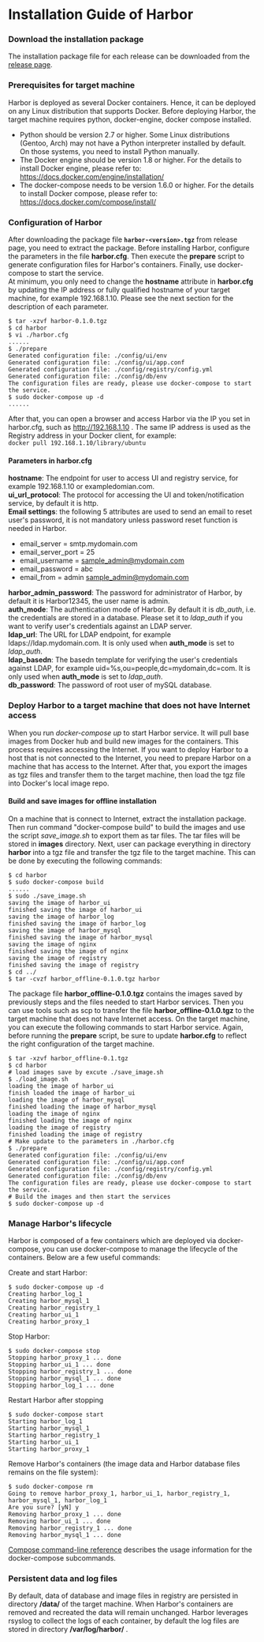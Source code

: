 # Installation Guide of Harbor
### Download the installation package
The installation package file for each release can be downloaded from the [release page](https://github.com/vmware/harbor/releases).
### Prerequisites for target machine
Harbor is deployed as several Docker containers.  Hence, it can be deployed on any Linux distribution that supports Docker. 
Before deploying Harbor, the target machine requires python, docker-engine, docker compose installed.  
* Python should be version 2.7 or higher.  Some Linux distributions (Gentoo, Arch) may not have a Python interpreter installed by default. On those systems, you need to install Python manually.  
* The Docker engine should be version 1.8 or higher.  For the details to install Docker engine, please refer to: https://docs.docker.com/engine/installation/
* The docker-compose needs to be version 1.6.0 or higher.  For the details to install Docker compose, please refer to: https://docs.docker.com/compose/install/

### Configuration of Harbor 
After downloading the package file **```harbor-<version>.tgz```** from release page, you need to extract the package. Before installing Harbor, configure the parameters in the file **harbor.cfg**. Then execute the **prepare** script to generate configuration files for Harbor's containers. Finally, use docker-compose to start the service.  
At minimum, you only need to change the **hostname** attribute in **harbor.cfg** by updating the IP  address or fully qualified hostname of your target machine, for example 192.168.1.10.  Please see the next section for the description of each parameter.
```
$ tar -xzvf harbor-0.1.0.tgz
$ cd harbor
$ vi ./harbor.cfg
......
$ ./prepare
Generated configuration file: ./config/ui/env
Generated configuration file: ./config/ui/app.conf
Generated configuration file: ./config/registry/config.yml
Generated configuration file: ./config/db/env
The configuration files are ready, please use docker-compose to start the service.
$ sudo docker-compose up -d
......
```
After that, you can open a browser and access Harbor via the IP you set in harbor.cfg, such as http://192.168.1.10 . The same IP address is used as the Registry address in your Docker client, for example:  
```docker pull 192.168.1.10/library/ubuntu```

#### Parameters in harbor.cfg
**hostname**: The endpoint for user to access UI and registry service, for example 192.168.1.10 or exampledomian.com.  
**ui_url_protocol**: The protocol for accessing the UI and token/notification service, by default it is http.  
**Email settings**: the following 5 attributes are used to send an email to reset user's password,  it is not mandatory unless password reset function is needed in Harbor.  
* email_server = smtp.mydomain.com 
* email_server_port = 25
* email_username = sample_admin@mydomain.com
* email_password = abc
* email_from = admin <sample_admin@mydomain.com>  

**harbor_admin_password**: The password for administrator of Harbor, by default it is Harbor12345, the user name is admin.  
**auth_mode**: The authentication mode of Harbor. By default it is *db_auth*, i.e. the credentials are stored in a database. Please set it to *ldap_auth* if you want to verify user's credentials against an LDAP server.  
**ldap_url**: The URL for LDAP endpoint, for example ldaps://ldap.mydomain.com. It is only used when **auth_mode** is set to *ldap_auth*.    
**ldap_basedn**: The basedn template for verifying the user's credentials against LDAP, for example uid=%s,ou=people,dc=mydomain,dc=com.  It is only used when **auth_mode** is set to *ldap_auth*.  
**db_password**: The password of root user of mySQL database.

### Deploy Harbor to a target machine that does not have Internet access
When you run *docker-compose up* to start Harbor service. It will pull base images from Docker hub and build new images for the containers. This process requires accessing the Internet. If you want to deploy Harbor to a host that is not connected to the Internet, you need to prepare Harbor on a machine that has access to the Internet. After that, you export the images as tgz files and transfer them to the target machine, then load the tgz file into Docker's local image repo.

#### Build and save images for offline installation
On a machine that is connect to Internet, extract the installation package. Then run command "docker-compose build" to build the images and use the script *save_image.sh* to export them as tar files. The tar files will be stored in **images** directory. Next, user can package everything in directory **harbor** into a tgz file and transfer the tgz file to the target machine. This can be done by executing the following commands:

```
$ cd harbor
$ sudo docker-compose build
......
$ sudo ./save_image.sh  
saving the image of harbor_ui
finished saving the image of harbor_ui
saving the image of harbor_log
finished saving the image of harbor_log
saving the image of harbor_mysql
finished saving the image of harbor_mysql
saving the image of nginx
finished saving the image of nginx
saving the image of registry
finished saving the image of registry
$ cd ../  
$ tar -cvzf harbor_offline-0.1.0.tgz harbor
```

The package file **harbor_offline-0.1.0.tgz** contains the images saved by previously steps and the files needed to start Harbor services.
Then you can use tools such as scp to transfer the file **harbor_offline-0.1.0.tgz** to the target machine that does not have Internet access. On the target machine, you can execute the following commands to start Harbor service. Again, before running the **prepare** script, be sure to update **harbor.cfg** to reflect the right configuration of the target machine.
```
$ tar -xzvf harbor_offline-0.1.tgz  
$ cd harbor  
# load images save by excute ./save_image.sh
$ ./load_image.sh
loading the image of harbor_ui
finish loaded the image of harbor_ui
loading the image of harbor_mysql
finished loading the image of harbor_mysql
loading the image of nginx
finished loading the image of nginx
loading the image of registry
finished loading the image of registry
# Make update to the parameters in ./harbor.cfg  
$ ./prepare
Generated configuration file: ./config/ui/env
Generated configuration file: ./config/ui/app.conf
Generated configuration file: ./config/registry/config.yml
Generated configuration file: ./config/db/env
The configuration files are ready, please use docker-compose to start the service.
# Build the images and then start the services
$ sudo docker-compose up -d
```

### Manage Harbor's lifecycle
Harbor is composed of a few containers which are deployed via docker-compose, you can use docker-compose to manage the lifecycle of the containers. Below are a few useful commands: 

Create and start Harbor:  
```
$ sudo docker-compose up -d 
Creating harbor_log_1
Creating harbor_mysql_1
Creating harbor_registry_1
Creating harbor_ui_1
Creating harbor_proxy_1
```  
Stop Harbor:
```
$ sudo docker-compose stop
Stopping harbor_proxy_1 ... done
Stopping harbor_ui_1 ... done
Stopping harbor_registry_1 ... done
Stopping harbor_mysql_1 ... done
Stopping harbor_log_1 ... done
```  
Restart Harbor after stopping
```
$ sudo docker-compose start
Starting harbor_log_1
Starting harbor_mysql_1
Starting harbor_registry_1
Starting harbor_ui_1
Starting harbor_proxy_1
````  
Remove Harbor's containers (the image data and Harbor database files remains on the file system): 
```
$ sudo docker-compose rm
Going to remove harbor_proxy_1, harbor_ui_1, harbor_registry_1, harbor_mysql_1, harbor_log_1
Are you sure? [yN] y
Removing harbor_proxy_1 ... done
Removing harbor_ui_1 ... done
Removing harbor_registry_1 ... done
Removing harbor_mysql_1 ... done
```  
[Compose command-line reference](https://docs.docker.com/compose/reference/) describes the usage information for the docker-compose subcommands.

### Persistent data and log files
By default, data of database and image files in registry are persisted in directory **/data/** of the target machine. When Harbor's containers are removed and recreated the data will remain unchanged. 
Harbor leverages rsyslog to collect the logs of each container, by default the log files are stored in directory **/var/log/harbor/** .